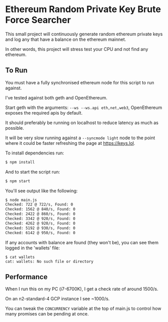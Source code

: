 # Ethereum Random Private Key Brute Force Searcher

This small project will continuously generate random ethereum private keys and log any that have a balance on the ethereum mainnet.

In other words, this project will stress test your CPU and not find any ethereum.

## To Run

You must have a fully synchronised ethereum node for this script to run against.

I've tested against both geth and OpenEthereum.

Start geth with the arguments: `--ws --ws.api eth,net,web3`, OpenEthereum exposes the required apis by default.

It should preferably be running on localhost to reduce latency as much as possible.

It will be very slow running against a `--syncmode light` node to the point where it could be faster refreshing the page at https://keys.lol.

To install dependencies run:

```sh
$ npm install
```

And to start the script run:

```sh
$ npm start
```

You'll see output like the following:

```sh
$ node main.js
Checked: 722 @ 722/s, Found: 0
Checked: 1562 @ 840/s, Found: 0
Checked: 2422 @ 860/s, Found: 0
Checked: 3342 @ 920/s, Found: 0
Checked: 4262 @ 920/s, Found: 0
Checked: 5192 @ 930/s, Found: 0
Checked: 6142 @ 950/s, Found: 0
```

If any accounts with balance are found (they won't be), you can see them logged in the 'wallets' file:

```
$ cat wallets
cat: wallets: No such file or directory
```

## Performance

When I run this on my PC (i7-6700K), I get a check rate of around 1500/s.

On an n2-standard-4 GCP instance I see ~1000/s.

You can tweak the `CONCURRENCY` variable at the top of main.js to control how many promises can be pending at once.
